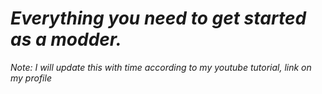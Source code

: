 # ***Everything you need to get started as a modder.***
*Note: I will update this with time according to my youtube tutorial, link on my profile*
